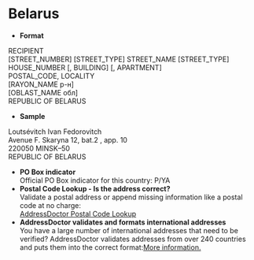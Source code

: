Belarus
=======

- **Format**

RECIPIENT  
[STREET_NUMBER] [STREET_TYPE] STREET_NAME [STREET_TYPE] HOUSE_NUMBER [, BUILDING] [, APARTMENT]  
POSTAL_CODE, LOCALITY  
[RAYON_NAME р-н]  
[OBLAST_NAME обл]  
REPUBLIC OF BELARUS
- **Sample**

Loutsévitch Ivan Fedorovitch  
Avenue F. Skaryna 12, bat.2 , app. 10  
220050 MINSK–50  
REPUBLIC OF BELARUS
- **PO Box indicator**  
Official PO Box indicator for this country: P/YA
- **Postal Code Lookup - Is the address correct?**  
Validate a postal address or append missing information like a postal code at no charge:  
[AddressDoctor Postal Code Lookup](http://lookup.addressdoctor.com/lookup/default.aspx?lang=en&country=BLR)
- **AddressDoctor validates and formats international addresses**  
You have a large number of international addresses that need to be verified? AddressDoctor validates addresses from over 240 countries and puts them into the correct format:[More information.](index.php?id=31&L=1)